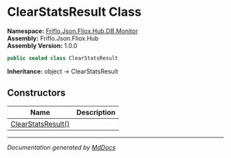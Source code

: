 ﻿<!--  
  <auto-generated>   
    The contents of this file were generated by a tool.  
    Changes to this file may be list if the file is regenerated  
  </auto-generated>   
-->

# ClearStatsResult Class

**Namespace:** [Friflo.Json.Fliox.Hub.DB.Monitor](../index.md)  
**Assembly:** Friflo.Json.Fliox.Hub  
**Assembly Version:** 1.0.0

```csharp
public sealed class ClearStatsResult
```

**Inheritance:** object → ClearStatsResult

## Constructors

| Name                                        | Description |
| ------------------------------------------- | ----------- |
| [ClearStatsResult()](constructors/index.md) |             |

___

*Documentation generated by [MdDocs](https://github.com/ap0llo/mddocs)*
